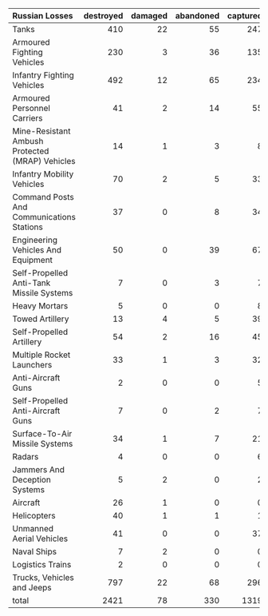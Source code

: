| Russian Losses                                   |   destroyed |   damaged |   abandoned |   captured |   total |
|:-------------------------------------------------|------------:|----------:|------------:|-----------:|--------:|
| Tanks                                            |         410 |        22 |          55 |        247 |     734 |
| Armoured Fighting Vehicles                       |         230 |         3 |          36 |        135 |     404 |
| Infantry Fighting Vehicles                       |         492 |        12 |          65 |        234 |     803 |
| Armoured Personnel Carriers                      |          41 |         2 |          14 |         55 |     112 |
| Mine-Resistant Ambush Protected  (MRAP) Vehicles |          14 |         1 |           3 |          8 |      26 |
| Infantry Mobility Vehicles                       |          70 |         2 |           5 |         33 |     110 |
| Command Posts And Communications Stations        |          37 |         0 |           8 |         34 |      79 |
| Engineering Vehicles And Equipment               |          50 |         0 |          39 |         67 |     156 |
| Self-Propelled Anti-Tank Missile Systems         |           7 |         0 |           3 |          7 |      17 |
| Heavy Mortars                                    |           5 |         0 |           0 |          8 |      13 |
| Towed Artillery                                  |          13 |         4 |           5 |         39 |      61 |
| Self-Propelled Artillery                         |          54 |         2 |          16 |         45 |     117 |
| Multiple Rocket Launchers                        |          33 |         1 |           3 |         32 |      69 |
| Anti-Aircraft Guns                               |           2 |         0 |           0 |          5 |       7 |
| Self-Propelled Anti-Aircraft Guns                |           7 |         0 |           2 |          7 |      16 |
| Surface-To-Air Missile Systems                   |          34 |         1 |           7 |         21 |      63 |
| Radars                                           |           4 |         0 |           0 |          6 |      10 |
| Jammers And Deception Systems                    |           5 |         2 |           0 |          2 |       9 |
| Aircraft                                         |          26 |         1 |           0 |          0 |      27 |
| Helicopters                                      |          40 |         1 |           1 |          1 |      43 |
| Unmanned Aerial Vehicles                         |          41 |         0 |           0 |         37 |      78 |
| Naval Ships                                      |           7 |         2 |           0 |          0 |       9 |
| Logistics Trains                                 |           2 |         0 |           0 |          0 |       2 |
| Trucks, Vehicles and Jeeps                       |         797 |        22 |          68 |        296 |    1183 |
| total                                            |        2421 |        78 |         330 |       1319 |    4148 |